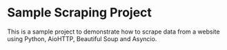 # Sample Scraping Project

This is a sample project to demonstrate how to scrape data from a website using Python, AioHTTP, Beautiful Soup and Asyncio.